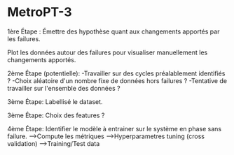 # MetroPT-3

1ère Étape :
Émettre des hypothèse quant aux changements apportés par les failures.

Plot les données autour des failures pour visualiser manuellement les changements apportés.

2ème Étape (potentielle):
-Travailler sur des cycles préalablement identifiés ?
-Choix aléatoire d'un nombre fixe de données hors failures ?
-Tentative de travailler sur l'ensemble des données ?

3ème Étape:
Labellisé le dataset.

3ème Étape:
Choix des features ?

4ème Étape:
Identifier le modèle à entrainer sur le système en phase sans failure.
-->Compute les métriques
-->Hyperparametres tuning (cross validation)
-->Training/Test data
